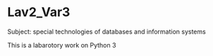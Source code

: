 # Lav2_Var3
Subject: special technologies of databases and information systems

This is a labarotory work on Python 3 
